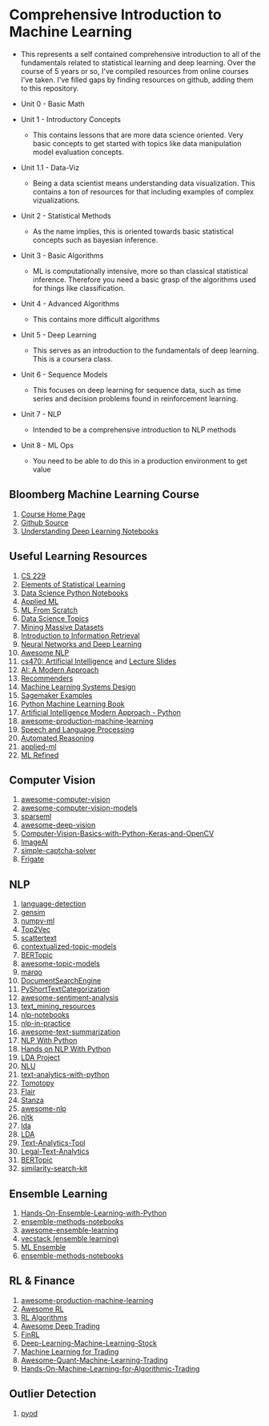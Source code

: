 # Comprehensive Introduction to Machine Learning

- This represents a self contained comprehensive introduction to all of the fundamentals related to statistical learning and deep learning. Over the course of 5 years or so, I've compiled resources from online courses I've taken. I've filled gaps by finding resources on github, adding them to this repository. 

- Unit 0 - Basic Math
- Unit 1 - Introductory Concepts
	* This contains lessons that are more data science oriented. Very basic concepts to get started with topics like data manipulation model evaluation concepts. 
- Unit 1.1 - Data-Viz
	* Being a data scientist means understanding data visualization. This contains a ton of resources for that including examples of complex vizualizations.
- Unit 2 - Statistical Methods
	* As the name implies, this is oriented towards basic statistical concepts such as bayesian inference.
- Unit 3 - Basic Algorithms
	* ML is computationally intensive, more so than classical statistical inference. Therefore you need a basic grasp of the algorithms used for things like classification.
- Unit 4 - Advanced Algorithms
	* This contains more difficult algorithms
- Unit 5 - Deep Learning
	* This serves as an introduction to the fundamentals of deep learning. This is a coursera class. 
- Unit 6 - Sequence Models
	* This focuses on deep learning for sequence data, such as time series and decision problems found in reinforcement learning.
- Unit 7 - NLP
	* Intended to be a comprehensive introduction to NLP methods
- Unit 8 - ML Ops
	* You need to be able to do this in a production environment to get value


## Bloomberg Machine Learning Course

1. [Course Home Page](https://bloomberg.github.io/foml/#home)
2. [Github Source](https://github.com/chaaland/bloomberg-ml-course)
3. [Understanding Deep Learning Notebooks](https://udlbook.github.io/udlbook/)

## Useful Learning Resources

1. [CS 229](https://github.com/afshinea/stanford-cs-229-machine-learning)
2. [Elements of Statistical Learning](https://github.com/empathy87/The-Elements-of-Statistical-Learning-Python-Notebooks)
3. [Data Science Python Notebooks](https://github.com/donnemartin/data-science-ipython-notebooks)
4. [Applied ML](https://github.com/eugeneyan/applied-ml)
5. [ML From Scratch](https://github.com/eriklindernoren/ML-From-Scratch)
6. [Data Science Topics](https://github.com/khuyentran1401/Data-science)
7. [Mining Massive Datasets](http://www.mmds.org/)
8. [Introduction to Information Retrieval](https://nlp.stanford.edu/IR-book/html/htmledition/irbook.html)
9. [Neural Networks and Deep Learning](http://neuralnetworksanddeeplearning.com/)
10. [Awesome NLP](https://github.com/keon/awesome-nlp)
11. [cs470: Artificial Intelligence](https://zoo.cs.yale.edu/classes/cs470/syllabus.html) and [Lecture Slides](https://zoo.cs.yale.edu/classes/cs470/lectures/s2019/)
12. [AI: A Modern Approach](https://aimacode.github.io/aima-javascript/)
13. [Recommenders](https://github.com/microsoft/recommenders)
14. [Machine Learning Systems Design](https://github.com/chiphuyen/machine-learning-systems-design)
15. [Sagemaker Examples](https://github.com/aws/amazon-sagemaker-examples)
16. [Python Machine Learning Book](https://github.com/rasbt/python-machine-learning-book)
17. [Artificial Intelligence Modern Approach - Python](https://github.com/aimacode/aima-python)
18. [awesome-production-machine-learning](https://github.com/EthicalML/awesome-production-machine-learning)
19. [Speech and Language Processing](https://web.stanford.edu/~jurafsky/slp3/)
20. [Automated Reasoning](https://cs.stanford.edu/~ermon/cs323/index.html)
21. [applied-ml](https://github.com/eugeneyan/applied-ml)
22. [ML Refined](https://github.com/neonwatty/machine_learning_refined)

## Computer Vision
1. [awesome-computer-vision](https://github.com/jbhuang0604/awesome-computer-vision)
2. [awesome-computer-vision-models](https://github.com/gmalivenko/awesome-computer-vision-models)
3. [sparseml](https://github.com/neuralmagic/sparseml)
4. [awesome-deep-vision](https://github.com/kjw0612/awesome-deep-vision)
5. [Computer-Vision-Basics-with-Python-Keras-and-OpenCV](https://github.com/jrobchin/Computer-Vision-Basics-with-Python-Keras-and-OpenCV)
6. [ImageAI](https://github.com/OlafenwaMoses/ImageAI)
7. [simple-captcha-solver](https://github.com/ptigas/simple-captcha-solver)
8. [Frigate](https://github.com/blakeblackshear/frigate)

## NLP
1. [language-detection](https://github.com/patrickschur/language-detection)
2. [gensim](https://github.com/RaRe-Technologies/gensim)
3. [numpy-ml](https://github.com/ddbourgin/numpy-ml)
4. [Top2Vec](https://github.com/ddangelov/Top2Vec)
5. [scattertext](https://github.com/JasonKessler/scattertext)
6. [contextualized-topic-models](https://github.com/MilaNLProc/contextualized-topic-models)
7. [BERTopic](https://github.com/MaartenGr/BERTopic)
8. [awesome-topic-models](https://github.com/jonaschn/awesome-topic-models)
9. [marqo](https://github.com/marqo-ai/marqo)
10. [DocumentSearchEngine](https://github.com/zayedrais/DocumentSearchEngine)
11. [PyShortTextCategorization](https://github.com/stephenhky/PyShortTextCategorization)
12. [awesome-sentiment-analysis](https://github.com/laugustyniak/awesome-sentiment-analysis)
13. [text_mining_resources](https://github.com/stepthom/text_mining_resources)
14. [nlp-notebooks](https://github.com/nlptown/nlp-notebooks)
15. [nlp-in-practice](https://github.com/kavgan/nlp-in-practice)
16. [awesome-text-summarization](https://github.com/mathsyouth/awesome-text-summarization)
17. [NLP With Python](https://github.com/susanli2016/NLP-with-Python)
18. [Hands on NLP With Python](https://github.com/PacktPublishing/Hands-On-Natural-Language-Processing-with-Python)
19. [LDA Project](https://github.com/lda-project/lda)
20. [NLU](https://github.com/JohnSnowLabs/nlu)
21. [text-analytics-with-python](https://github.com/dipanjanS/text-analytics-with-python)
22. [Tomotopy](https://github.com/bab2min/tomotopy)
23. [Flair](https://github.com/flairNLP/flair)
24. [Stanza](https://github.com/stanfordnlp/stanza)
25. [awesome-nlp](https://github.com/keon/awesome-nlp)
26. [nltk](https://github.com/nltk/nltk)
27. [lda](https://github.com/lda-project/lda)
28. [LDA](https://github.com/shaheen-syed/LDA)
29. [Text-Analytics-Tool](https://github.com/prakharrathi25/Text-Analytics-Tool)
30. [Legal-Text-Analytics](https://github.com/Liquid-Legal-Institute/Legal-Text-Analytics)
31. [BERTopic](https://github.com/MaartenGr/BERTopic)
32. [similarity-search-kit](https://github.com/ZachNagengast/similarity-search-kit)

## Ensemble Learning
1. [Hands-On-Ensemble-Learning-with-Python](https://github.com/PacktPublishing/Hands-On-Ensemble-Learning-with-Python)
2. [ensemble-methods-notebooks](https://github.com/gkunapuli/ensemble-methods-notebooks)
3. [awesome-ensemble-learning](https://github.com/yzhao062/awesome-ensemble-learning)
4. [vecstack (ensemble learning)](https://github.com/vecxoz/vecstack)
5. [ML Ensemble](https://github.com/flennerhag/mlens)
6. [ensemble-methods-notebooks](https://github.com/gkunapuli/ensemble-methods-notebooks)

## RL & Finance
1. [awesome-production-machine-learning](https://github.com/EthicalML/awesome-production-machine-learning)
2. [Awesome RL](https://github.com/aikorea/awesome-rl)
3. [RL Algorithms](https://github.com/dennybritz/reinforcement-learning)
4. [Awesome Deep Trading](https://github.com/cbailes/awesome-deep-trading)
5. [FinRL](https://github.com/AI4Finance-Foundation/FinRL)
6. [Deep-Learning-Machine-Learning-Stock](https://github.com/LastAncientOne/Deep-Learning-Machine-Learning-Stock)
7. [Machine Learning for Trading](https://github.com/anu003/CS7646-Machine-Learning-for-Trading)
8. [Awesome-Quant-Machine-Learning-Trading](https://github.com/grananqvist/Awesome-Quant-Machine-Learning-Trading)
9. [Hands-On-Machine-Learning-for-Algorithmic-Trading](https://github.com/PacktPublishing/Hands-On-Machine-Learning-for-Algorithmic-Trading)

## Outlier Detection

1. [pyod](https://github.com/yzhao062/pyod)